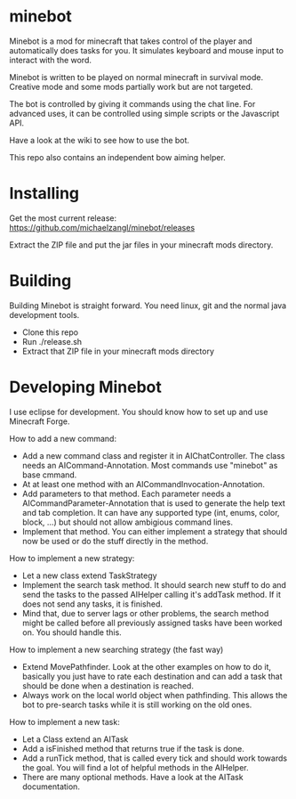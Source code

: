 minebot
=======

Minebot is a mod for minecraft that takes control of the player and automatically does tasks for you. It simulates keyboard and mouse input to interact with the word.

Minebot is written to be played on normal minecraft in survival mode. Creative mode and some mods partially work but are not targeted.

The bot is controlled by giving it commands using the chat line. For advanced uses, it can be controlled using simple scripts or the Javascript API.

Have a look at the wiki to see how to use the bot.

This repo also contains an independent bow aiming helper.

Installing
==========

Get the most current release:
https://github.com/michaelzangl/minebot/releases

Extract the ZIP file and put the jar files in your minecraft mods directory.

Building
========

Building Minebot is straight forward. You need linux, git and the normal java development tools.

* Clone this repo
* Run ./release.sh
* Extract that ZIP file in your minecraft mods directory

Developing Minebot
==================

I use eclipse for development. You should know how to set up and use Minecraft Forge.

How to add a new command:
* Add a new command class and register it in AIChatController. The class needs an AICommand-Annotation. Most commands use "minebot" as base cmmand.
* At at least one method with an AICommandInvocation-Annotation. 
* Add parameters to that method. Each parameter needs a AICommandParameter-Annotation that is used to generate the help text and tab completion. It can have any supported type (int, enums, color, block, ...) but should not allow ambigious command lines.
* Implement that method. You can either implement a strategy that should now be used or do the stuff directly in the method.

How to implement a new strategy:
* Let a new class extend TaskStrategy
* Implement the search task method. It should search new stuff to do and send the tasks to the passed AIHelper calling it's addTask method. If it does not send any tasks, it is finished.
* Mind that, due to server lags or other problems, the search method might be called before all previously assigned tasks have been worked on. You should handle this.

How to implement a new searching strategy (the fast way)
* Extend MovePathfinder. Look at the other examples on how to do it, basically you just have to rate each destination and can add a task that should be done when a destination is reached.
* Always work on the local world object when pathfinding. This allows the bot to pre-search tasks while it is still working on the old ones.

How to implement a new task:
* Let a Class extend an AITask
* Add a isFinished method that returns true if the task is done.
* Add a runTick method, that is called every tick and should work towards the goal. You will find a lot of helpful methods in the AIHelper.
* There are many optional methods. Have a look at the AITask documentation.
